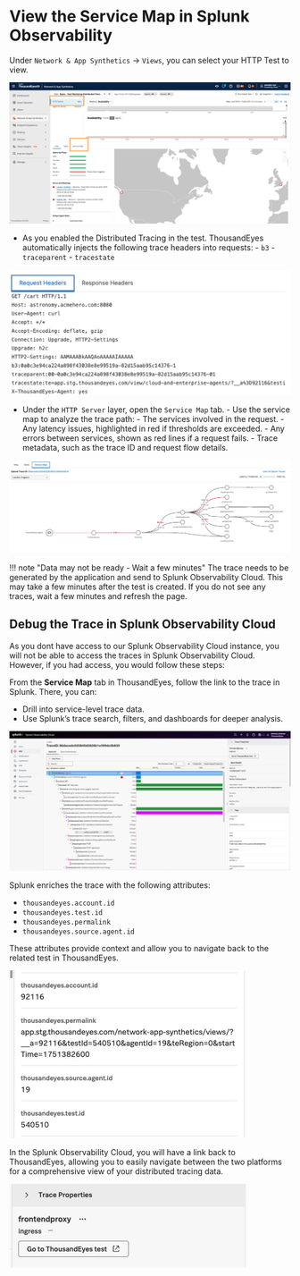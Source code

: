 # View the Service Map in Splunk Observability

Under `Network & App Synthetics` -> `Views`, you can select your  HTTP Test to view.

![HTTP Server View](../../img/thousandeyes/http_server_view.png)

- As you enabled the Distributed Tracing in the test. ThousandEyes automatically injects the following trace headers into requests:
      - `b3`
      - `traceparent`
      - `tracestate`

![Trace headers](../../img/thousandeyes/headers.png)

- Under the `HTTP Server` layer, open the `Service Map` tab.
      - Use the service map to analyze the trace path:
      - The services involved in the request.
      - Any latency issues, highlighted in red if thresholds are exceeded.
      - Any errors between services, shown as red lines if a request fails.
      - Trace metadata, such as the trace ID and request flow details.

![Service Map](../../img/thousandeyes/basic_service_map.png)

!!! note "Data may not be ready - Wait a few minutes"
    The trace needs to be generated by the application and send to Splunk Observability Cloud. This may take a few minutes after the test is created. If you do not see any traces, wait a few minutes and refresh the page.


## Debug the Trace in Splunk Observability Cloud

As you dont have access to our Splunk Observability Cloud instance, you will not be able to access the traces in Splunk Observability Cloud. However, if you had access, you would follow these steps:

From the **Service Map** tab in ThousandEyes, follow the link to the trace in Splunk. There, you can:

* Drill into service-level trace data.
* Use Splunk’s trace search, filters, and dashboards for deeper analysis.

![trace from ThousandEyes](../../img/splunk_observability/basic_trace_from_thousandeyes.png)

Splunk enriches the trace with the following attributes:

- `thousandeyes.account.id`
- `thousandeyes.test.id`
- `thousandeyes.permalink`
- `thousandeyes.source.agent.id`

These attributes provide context and allow you to navigate back to the related test in ThousandEyes.

![attributes in the traces](../../img/splunk_observability/attributes_in_the_traces.png)

In the Splunk Observability Cloud, you will have a link back to ThousandEyes, allowing you to easily navigate between the two platforms for a comprehensive view of your distributed tracing data.

![Trace link to ThousandEyes](../../img/splunk_observability/trace_link_to_thousandeyes.png)